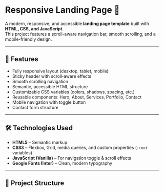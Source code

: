 # Responsive Landing Page 🚀  

A modern, responsive, and accessible **landing page template** built with **HTML, CSS, and JavaScript**.  
This project features a scroll-aware navigation bar, smooth scrolling, and a mobile-friendly design.  

---

## 🌟 Features
- Fully responsive layout (desktop, tablet, mobile)  
- Sticky header with scroll-aware effects  
- Smooth scrolling navigation  
- Semantic, accessible HTML structure  
- Customizable CSS variables (colors, shadows, spacing, etc.)  
- Reusable components: Hero, About, Services, Portfolio, Contact  
- Mobile navigation with toggle button  
- Contact form structure  

---

## 🛠️ Technologies Used
- **HTML5** – Semantic markup  
- **CSS3** – Flexbox, Grid, media queries, and custom properties (`:root` variables)  
- **JavaScript (Vanilla)** – For navigation toggle & scroll effects  
- **Google Fonts (Inter)** – Clean, modern typography  

---

## 📂 Project Structure
